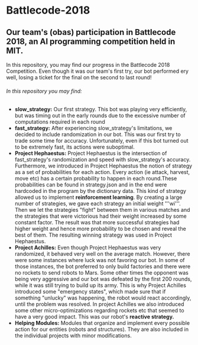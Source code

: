 # Battlecode-2018
## Our team's (obas) participation in Battlecode 2018, an AI programming competition held in MIT.

In this repository, you may find our progress in the Battlecode 2018 Competition. Even though it was our team's first try, our bot performed ery well, losing a ticket for the final on the second to last round!


###### In this repository you may find:
  * **slow_strategy:** Our first strategy. This bot was playing very efficiently, but was timing out in the early rounds due to the excessive number of computations required in each round
  * **fast_strategy:** After experiencing slow_strategy's limitations, we decided to include randomization in our bot. This was our first try to trade some time for accuracy. Unfortunately, even if this bot turned out to be extremely fast, its actions were suboptimal.
  * **Project Hephaestus:** Project Hephaestus is the intersection of fast_strategy's randomization and speed with slow_strategy's accuracy. Furthermore, we introduced in Project Hephaestus the notion of strategy as a set of probabilities for each action.
  Every action (ie attack, harvest, move etc) has a certain probability to happen in each round.These probabilities can be found in strategy.json and in the end were hardcoded in the program by the dictionary data.
  This kind of strategy allowed us to implement **reinforcement learning**. By creating a large number of strategies, we gave each strategy an initial weight '''wi'''. Then we let the strategies "fight" between them in various matches and the strategies that were victorious had their weight increased by some constant factor. The result was that more successful strategies had higher weight and hence more probability to be chosen and reveal the best of them. The resulting winning strategy was used in Project Hephaestus.
  * **Project Achilles:** Even though Project Hephaestus was very randomized, it behaved very well on the average match. However, there were some instances where luck was not favoring our bot. In some of those instances, the bot preferred to only build factories and there were no rockets to send robots to Mars. Some other times the opponent was being very aggressive and our bot was defeated by the first 200 rounds, while it was still trying to build up its army. This is why Project Achilles introduced some "emergency states", which made sure that if something "unlucky" was happening, the robot would react accordingly, until the problem was resolved. In project Achilles we also introduced some other micro-optimizations regarding rockets etc that seemed to have a very good impact. This was our robot's **reactive strategy.**
  * **Helping Modules:** Modules that organize and implement every possible action for our entities (robots and structures). They are also included in the individual projects with minor modifications.
  
